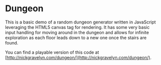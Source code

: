 Dungeon
=======
This is a basic demo of a random dungeon generator written in JavaScript leveraging the HTML5 canvas tag for rendering. It has some very basic input handling for moving around in the dungeon and allows for infinite exploration as each floor leads down to a new one once the stairs are found.

You can find a playable version of this code at [http://nickgravelyn.com/dungeon/](http://nickgravelyn.com/dungeon/).
